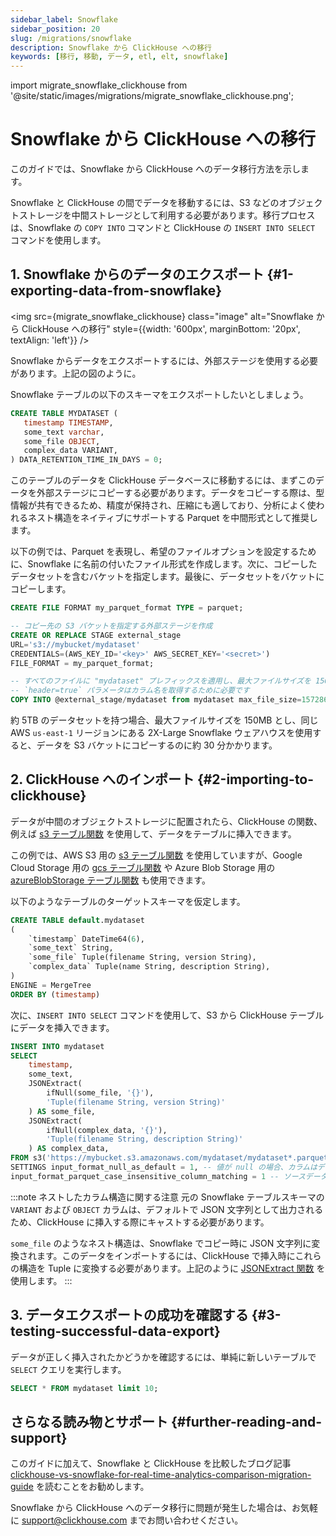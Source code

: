 ```yaml
---
sidebar_label: Snowflake
sidebar_position: 20
slug: /migrations/snowflake
description: Snowflake から ClickHouse への移行
keywords: [移行, 移動, データ, etl, elt, snowflake]
---
```


import migrate_snowflake_clickhouse from '@site/static/images/migrations/migrate_snowflake_clickhouse.png';


# Snowflake から ClickHouse への移行

このガイドでは、Snowflake から ClickHouse へのデータ移行方法を示します。

Snowflake と ClickHouse の間でデータを移動するには、S3 などのオブジェクトストレージを中間ストレージとして利用する必要があります。移行プロセスは、Snowflake の `COPY INTO` コマンドと ClickHouse の `INSERT INTO SELECT` コマンドを使用します。

## 1. Snowflake からのデータのエクスポート {#1-exporting-data-from-snowflake}

<img src={migrate_snowflake_clickhouse} class="image" alt="Snowflake から ClickHouse への移行" style={{width: '600px', marginBottom: '20px', textAlign: 'left'}} />

Snowflake からデータをエクスポートするには、外部ステージを使用する必要があります。上記の図のように。

Snowflake テーブルの以下のスキーマをエクスポートしたいとしましょう。

```sql
CREATE TABLE MYDATASET (
   timestamp TIMESTAMP,
   some_text varchar,
   some_file OBJECT,
   complex_data VARIANT,
) DATA_RETENTION_TIME_IN_DAYS = 0;
```

このテーブルのデータを ClickHouse データベースに移動するには、まずこのデータを外部ステージにコピーする必要があります。データをコピーする際は、型情報が共有できるため、精度が保持され、圧縮にも適しており、分析によく使われるネスト構造をネイティブにサポートする Parquet を中間形式として推奨します。

以下の例では、Parquet を表現し、希望のファイルオプションを設定するために、Snowflake に名前の付いたファイル形式を作成します。次に、コピーしたデータセットを含むバケットを指定します。最後に、データセットをバケットにコピーします。

```sql
CREATE FILE FORMAT my_parquet_format TYPE = parquet;

-- コピー先の S3 バケットを指定する外部ステージを作成
CREATE OR REPLACE STAGE external_stage
URL='s3://mybucket/mydataset'
CREDENTIALS=(AWS_KEY_ID='<key>' AWS_SECRET_KEY='<secret>')
FILE_FORMAT = my_parquet_format;

-- すべてのファイルに "mydataset" プレフィックスを適用し、最大ファイルサイズを 150MB に設定
-- `header=true` パラメータはカラム名を取得するために必要です
COPY INTO @external_stage/mydataset from mydataset max_file_size=157286400 header=true;
```

約 5TB のデータセットを持つ場合、最大ファイルサイズを 150MB とし、同じ AWS `us-east-1` リージョンにある 2X-Large Snowflake ウェアハウスを使用すると、データを S3 バケットにコピーするのに約 30 分かかります。

## 2. ClickHouse へのインポート {#2-importing-to-clickhouse}

データが中間のオブジェクトストレージに配置されたら、ClickHouse の関数、例えば [s3 テーブル関数](/sql-reference/table-functions/s3) を使用して、データをテーブルに挿入できます。

この例では、AWS S3 用の [s3 テーブル関数](/sql-reference/table-functions/s3) を使用していますが、Google Cloud Storage 用の [gcs テーブル関数](/sql-reference/table-functions/gcs) や Azure Blob Storage 用の [azureBlobStorage テーブル関数](/sql-reference/table-functions/azureBlobStorage) も使用できます。

以下のようなテーブルのターゲットスキーマを仮定します。

```sql
CREATE TABLE default.mydataset
(
	`timestamp` DateTime64(6),
	`some_text` String,
	`some_file` Tuple(filename String, version String),
	`complex_data` Tuple(name String, description String),
)
ENGINE = MergeTree
ORDER BY (timestamp)
```

次に、`INSERT INTO SELECT` コマンドを使用して、S3 から ClickHouse テーブルにデータを挿入できます。

```sql
INSERT INTO mydataset
SELECT
	timestamp,
	some_text,
	JSONExtract(
		ifNull(some_file, '{}'),
		'Tuple(filename String, version String)'
	) AS some_file,
	JSONExtract(
		ifNull(complex_data, '{}'),
		'Tuple(filename String, description String)'
	) AS complex_data,
FROM s3('https://mybucket.s3.amazonaws.com/mydataset/mydataset*.parquet')
SETTINGS input_format_null_as_default = 1, -- 値が null の場合、カラムはデフォルトとして挿入されます
input_format_parquet_case_insensitive_column_matching = 1 -- ソースデータとターゲットテーブル間のカラムマッチングはケースを区別しません
```

:::note ネストしたカラム構造に関する注意
元の Snowflake テーブルスキーマの `VARIANT` および `OBJECT` カラムは、デフォルトで JSON 文字列として出力されるため、ClickHouse に挿入する際にキャストする必要があります。

`some_file` のようなネスト構造は、Snowflake でコピー時に JSON 文字列に変換されます。このデータをインポートするには、ClickHouse で挿入時にこれらの構造を Tuple に変換する必要があります。上記のように [JSONExtract 関数](/sql-reference/functions/json-functions#jsonextract) を使用します。
:::

## 3. データエクスポートの成功を確認する {#3-testing-successful-data-export}

データが正しく挿入されたかどうかを確認するには、単純に新しいテーブルで `SELECT` クエリを実行します。

```sql
SELECT * FROM mydataset limit 10;
```

## さらなる読み物とサポート {#further-reading-and-support}

このガイドに加えて、Snowflake と ClickHouse を比較したブログ記事 [clickhouse-vs-snowflake-for-real-time-analytics-comparison-migration-guide](https://clickhouse.com/blog/clickhouse-vs-snowflake-for-real-time-analytics-comparison-migration-guide) を読むことをお勧めします。

Snowflake から ClickHouse へのデータ移行に問題が発生した場合は、お気軽に support@clickhouse.com までお問い合わせください。

